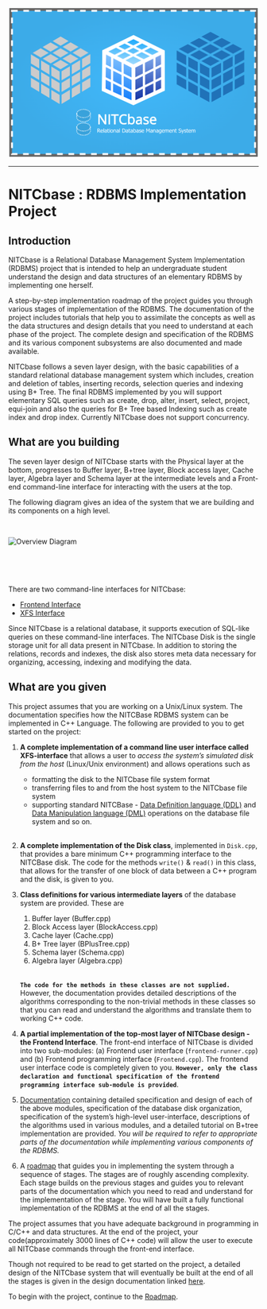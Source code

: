 ![Nitcbase Intro Pic](../../static/img/FrontBannerLogo.png)

---

# NITCbase : RDBMS Implementation Project

## Introduction

NITCbase is a Relational Database Management System Implementation (RDBMS) project that is intended to help an undergraduate student understand the design and data structures of an elementary RDBMS by implementing one herself.

A step-by-step implementation roadmap of the project guides you through various stages of implementation of the RDBMS. The documentation of the project includes tutorials that help you to assimilate the concepts as well as the data structures and design details that you need to understand at each phase of the project. The complete design and specification of the RDBMS and its various component subsystems are also documented and made available.

NITCbase follows a seven layer design, with the basic capabilities of a standard relational database management system which includes, creation and deletion of tables, inserting records, selection queries and indexing using B+ Tree. The final RDBMS implemented by you will support elementary SQL queries such as create, drop, alter, insert, select, project, equi-join and also the queries for B+ Tree based Indexing such as create index and drop index. Currently NITCbase does not support concurrency.

## What are you building

The seven layer design of NITCbase starts with the Physical layer at the bottom, progresses to Buffer layer, B+tree layer, Block access layer, Cache layer, Algebra layer and Schema layer at the intermediate levels and a Front-end command-line interface for interacting with the users at the top.

The following diagram gives an idea of the system that we are building and its components on a high level.

<br/>

![Overview Diagram](../../static/img/HomepageFigure.png)

<br/><br/><br/>

There are two command-line interfaces for NITCbase:

- [Frontend Interface](/docs/Design/Frontend)
- [XFS Interface](/docs/Misc/XFS%20Interface)

Since NITCbase is a relational database, it supports execution of SQL-like queries on these command-line interfaces. The NITCbase Disk is the single storage unit for all data present in NITCbase. In addition to storing the relations, records and indexes, the disk also stores meta data necessary for organizing, accessing, indexing and modifying the data.

## What are you given

This project assumes that you are working on a Unix/Linux system. The documentation specifies how the NITCBase RDBMS system can be implemented in C++ Language.
The following are provided to you to get started on the project:

1. **A complete implementation of a command line user interface called XFS-interface** that allows a user to _access the system’s simulated disk from the host_ (Linux/Unix environment) and allows operations such as

   - formatting the disk to the NITCbase file system format
   - transferring files to and from the host system to the NITCbase file system
   - supporting standard NITCBase - [Data Definition language (DDL)](/docs/User%20Interface%20Commands/ddl) and [Data Manipulation language (DML)](/docs/User%20Interface%20Commands/dml) operations on the database file system and so on.

   <br/>

2. **A complete implementation of the Disk class**, implemented in `Disk.cpp`, that provides a bare minimum C++ programming interface to the NITCBase disk. The code for the methods `write()` & `read()` in this class, that allows for the transfer of one block of data between a C++ program and the disk, is given to you.

3. **Class definitions for various intermediate layers** of the database system are provided. These are

   1. Buffer layer (Buffer.cpp)
   2. Block Access layer (BlockAccess.cpp)
   3. Cache layer (Cache.cpp)
   4. B+ Tree layer (BPlusTree.cpp)
   5. Schema layer (Schema.cpp)
   6. Algebra layer (Algebra.cpp)<br/><br/>

   **`The code for the methods in these classes are not supplied.`** However, the documentation provides detailed descriptions of the algorithms corresponding to the non-trivial methods in these classes so that you can read and understand the algorithms and translate them to working C++ code.

4. **A partial implementation of the top-most layer of NITCbase design - the Frontend Interface**. The front-end interface of NITCbase is divided into two sub-modules: (a) Frontend user interface (`frontend-runner.cpp`) and (b) Frontend programming interface (`Frontend.cpp`). The frontend user interface code is completely given to you. **`However, only the class declaration and functional specification of the frontend programming interface sub-module is provided`**.

5. [Documentation](/docs/Design/Architecture) containing detailed specification and design of each of the above modules, specification of the database disk organization, specification of the system’s high-level user-interface, descriptions of the algorithms used in various modules, and a detailed tutorial on B+tree implementation are provided. _You will be required to refer to appropriate parts of the documentation while implementing various components of the RDBMS._

6. A [roadmap](/docs/Roadmap/Introduction) that guides you in implementing the system through a sequence of stages. The stages are of roughly ascending complexity. Each stage builds on the previous stages and guides you to relevant parts of the documentation which you need to read and understand for the implementation of the stage. You will have built a fully functional implementation of the RDBMS at the end of all the stages.

The project assumes that you have adequate background in programming in C/C++ and data structures.
At the end of the project, your code(approximately 3000 lines of C++ code) will allow the user to execute all NITCbase commands through the front-end interface.

Though not required to be read to get started on the project, a detailed design of the NITCbase system that will eventually be built at the end of all the stages is given in the design documentation linked [here](/docs/Design/Architecture).

To begin with the project, continue to the [Roadmap](/docs/Roadmap/Introduction).

